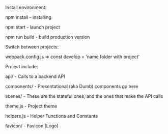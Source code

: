 Install environment:

npm install     - installing

npm start 	    - launch project

npm run build 	- build production version


Switch between projects:

webpack.config.js => const develop = 'name folder with project'


Project include:

api/ 		- Calls to a backend API

components/ - Presentational (aka Dumb) components go here

scenes/	    - These are the stateful ones, and the ones that make the API calls

theme.js    - Project theme

helpers.js  - Helper Functions and Constants

favicon/    - Favicon (Logo)










